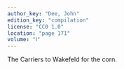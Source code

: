 ```yaml
---
author_key: "Dee, John"
edition_key: "compilation"
license: "CC0 1.0"
location: "page 171"
volume: "Ⅰ"
---
```

The Carriers to Wakefeld for the corn.
